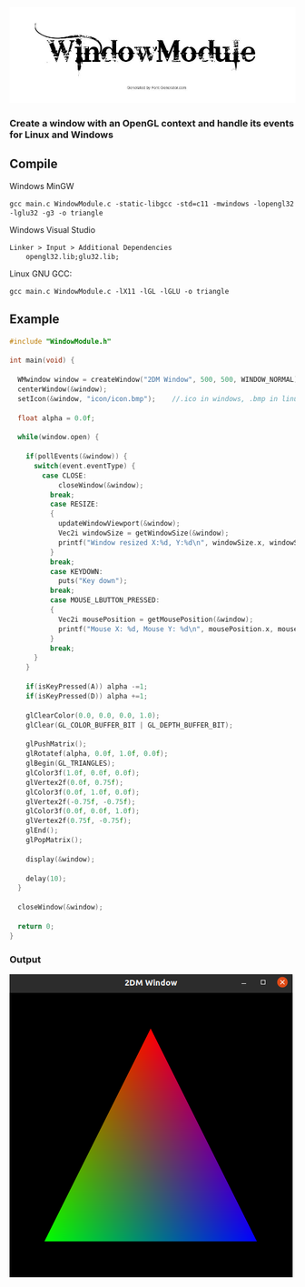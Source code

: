 ![alt text](https://github.com/MorcilloSanz/WindowModule/blob/main/img/WindowModule.png)
### Create a window with an OpenGL context and handle its events for Linux and Windows

## Compile
Windows MinGW
```
gcc main.c WindowModule.c -static-libgcc -std=c11 -mwindows -lopengl32 -lglu32 -g3 -o triangle
```
Windows Visual Studio
```
Linker > Input > Additional Dependencies
	opengl32.lib;glu32.lib;
```
Linux GNU GCC:
```
gcc main.c WindowModule.c -lX11 -lGL -lGLU -o triangle
```

## Example
```cpp
#include "WindowModule.h"

int main(void) {

  WMwindow window = createWindow("2DM Window", 500, 500, WINDOW_NORMAL);
  centerWindow(&window);
  setIcon(&window, "icon/icon.bmp");	//.ico in windows, .bmp in linux

  float alpha = 0.0f;

  while(window.open) {

    if(pollEvents(&window)) {
      switch(event.eventType) {
        case CLOSE:
	        closeWindow(&window);
	      break;
	      case RESIZE:
	      {
	        updateWindowViewport(&window);
	        Vec2i windowSize = getWindowSize(&window);
	        printf("Window resized X:%d, Y:%d\n", windowSize.x, windowSize.y);
	      }
	      break;
	      case KEYDOWN:
	        puts("Key down");
	      break;
	      case MOUSE_LBUTTON_PRESSED:
	      {
	        Vec2i mousePosition = getMousePosition(&window);
	        printf("Mouse X: %d, Mouse Y: %d\n", mousePosition.x, mousePosition.y);
	      }
	      break;
      }
    }

    if(isKeyPressed(A)) alpha -=1;
    if(isKeyPressed(D)) alpha +=1;

    glClearColor(0.0, 0.0, 0.0, 1.0);
    glClear(GL_COLOR_BUFFER_BIT | GL_DEPTH_BUFFER_BIT);

    glPushMatrix();
    glRotatef(alpha, 0.0f, 1.0f, 0.0f);
    glBegin(GL_TRIANGLES);
    glColor3f(1.0f, 0.0f, 0.0f);
    glVertex2f(0.0f, 0.75f);
    glColor3f(0.0f, 1.0f, 0.0f);
    glVertex2f(-0.75f, -0.75f);
    glColor3f(0.0f, 0.0f, 1.0f);
    glVertex2f(0.75f, -0.75f);
    glEnd();
    glPopMatrix();

    display(&window);

    delay(10);
  }
  
  closeWindow(&window);

  return 0;
}
```
### Output
![alt text](https://github.com/MorcilloSanz/WindowModule/blob/main/img/triangle.png)
